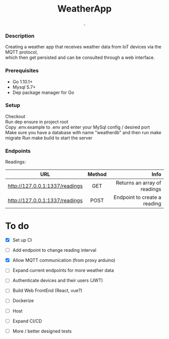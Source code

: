 <h1 align="center">WeatherApp</h1>

<p align="center">
  <a href="https://goreportcard.com/report/github.com/VerstraeteBert/WeatherApp">
  	<img src="https://goreportcard.com/badge/github.com/VerstraeteBert/WeatherApp" alt="">
  </a>
  <a href="https://circleci.com/gh/VerstraeteBert/WeatherApp/tree/master">
  	<img src="https://circleci.com/gh/VerstraeteBert/WeatherApp/tree/master.svg?style=svg" alt="">
  </a>
</p>    


### Description
Creating a weather app that receives weather data from IoT devices via the MQTT protocol,    
which then get persisted and can be consulted through a web interface.

### Prerequisites
- Go 1.10.1+
- Mysql 5.7+
- Dep package manager for Go


### Setup
Checkout   
Run dep ensure in project root   
Copy .env.example to .env and enter your MySql config / desired port   
Make sure you have a database with name "weatherdb" and then run make migrate
Run make build to start the server

### Endpoints
Readings:

| URL        								| Method           	| Info  |
| ------------- 							|:-------------:	| -----:|
| http://127.0.0.1:1337/readings     			| GET 				| Returns an array of readings |
| http://127.0.0.1:1337/readings     			| POST 				| Endpoint to create a reading |



# To do
- [X] Set up CI
- [ ] Add endpoint to change reading interval
- [X] Allow MQTT communication (from proxy arduino)
- [ ] Expand current endpoints for more weather data
- [ ] Authenticate devices and their users (JWT)
- [ ] Build Web FrontEnd (React, vue?)
- [ ] Dockerize 
- [ ] Host 
- [ ] Expand CI/CD
- [ ] More / better designed tests

